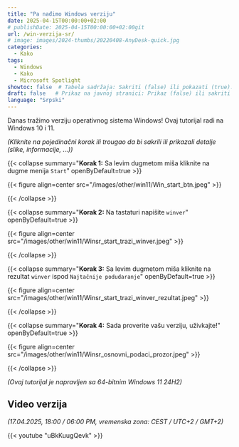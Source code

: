 ```yaml
---
title: "Pa nađimo Windows verziju"
date: 2025-04-15T00:00:00+02:00
# publishDate: 2025-04-15T00:00:00+02:00git
url: /win-verzija-sr/
# image: images/2024-thumbs/20220408-AnyDesk-quick.jpg
categories: 
  - Kako
tags: 
  - Windows
  - Kako
  - Microsoft Spotlight
showtoc: false  # Tabela sadržaja: Sakriti (false) ili pokazati (true).
draft: false   # Prikaz na javnoj stranici: Prikaz (false) ili sakriti (true).
language: "Srpski"
---
```


Danas tražimo verziju operativnog sistema Windows! Ovaj tutorijal radi na Windows 10 i 11.

*(Kliknite na pojedinačni korak ili trougao da bi sakrili ili prikazali detalje (slike, informacije, ...))*

{{< collapse summary="**Korak 1:** Sa levim dugmetom miša kliknite na dugme menija `Start`" openByDefault=true >}}

   {{< figure align=center src="/images/other/win11/Win_start_btn.jpeg" >}}

{{< /collapse >}}

{{< collapse summary="**Korak 2:** Na tastaturi napišite `winver`" openByDefault=true >}}

   {{< figure align=center src="/images/other/win11/Winsr_start_trazi_winver.jpeg" >}}

{{< /collapse >}}

{{< collapse summary="**Korak 3:** Sa levim dugmetom miša kliknite na rezultat `winver` ispod `Najtačnije podudaranje`" openByDefault=true >}}

   {{< figure align=center src="/images/other/win11/Winsr_start_trazi_winver_rezultat.jpeg" >}}

{{< /collapse >}}

{{< collapse summary="**Korak 4:** Sada proverite vašu verziju, uživkajte!" openByDefault=true >}}

   {{< figure align=center src="/images/other/win11/Winsr_osnovni_podaci_prozor.jpeg" >}}

{{< /collapse >}}

*(Ovaj tutorijal je napravljen sa 64-bitnim Windows 11 24H2)*

## Video verzija

*(17.04.2025, 18:00 / 06:00 PM, vremenska zona: CEST / UTC+2 / GMT+2)*

{{< youtube "uBkKuugQevk" >}}